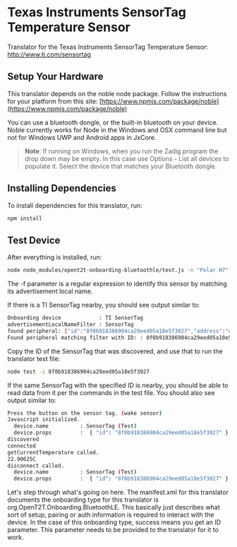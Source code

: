 # Texas Instruments SensorTag Temperature Sensor

Translator for the Texas Instruments SensorTag Temperature Sensor: http://www.ti.com/sensortag

## Setup Your Hardware

This translator depends on the noble node package. Follow the instructions for your platform from this site:
[https://www.npmjs.com/package/noble](https://www.npmjs.com/package/noble)

You can use a bluetooth dongle, or the built-in bluetooth on your device. Noble currently works for Node in the Windows and OSX command line but not for Windows UWP and Android apps in JxCore.

> <b>Note</b>: If running on Windows, when you run the Zadig program the drop down may be empty. In this case use Options - List all devices to populate it.
> Select the device that matches your Bluetooth dongle.

## Installing Dependencies
To install dependencies for this translator, run:

```bash
npm install
```

## Test Device
After everything is installed, run:

```bash
node node_modules/opent2t-onboarding-bluetoothle/test.js -n "Polar H7" -f "^Polar H7*"
```

The -f parameter is a regular expression to identify this sensor by matching its advertisement local name.

If there is a TI SensorTag nearby, you should see output similar to:

```bash
Onboarding device            : TI SensorTag
advertisementLocalNameFilter : SensorTag
found peripheral: {"id":"8f0b918386904ca29eed05a18e5f3027","address":"unknown","addressType":"unknown","connectable":true,"advertisement":{"localName":"SensorTag","txPowerLevel":0,"serviceData":[],"serviceUuids":[]},"rssi":-40,"state":"disconnected"}
Found peripheral matching filter with ID: : 8f0b918386904ca29eed05a18e5f3027
```

Copy the ID of the SensorTag that was discovered, and use that to run the translator test file:

```bash
node test -i 8f0b918386904ca29eed05a18e5f3027
```

If the same SensorTag with the specified ID is nearby, you should be able to read data from it per
the commands in the test file. You should also see output similar to:

```bash
Press the button on the sensor tag. (wake sensor)
Javascript initialized.
  device.name          : SensorTag (Test)
  device.props         :  { "id": "8f0b918386904ca29eed05a18e5f3027" }
discovered
connected
getCurrentTemperature called.
22.90625C
disconnect called.
  device.name          : SensorTag (Test)
  device.props         :  { "id": "8f0b918386904ca29eed05a18e5f3027" }
```

Let's step through what's going on here. The manifest.xml for this translator documents the onboarding type
for this translator is org.OpenT2T.Onboarding.BluetoothLE. This basically just describes what sort of setup, pairing or
auth information is required to interact with the device. In the case of this onboarding type, success means you get
an ID parameter. This parameter needs to be provided to the translator for it to work.
